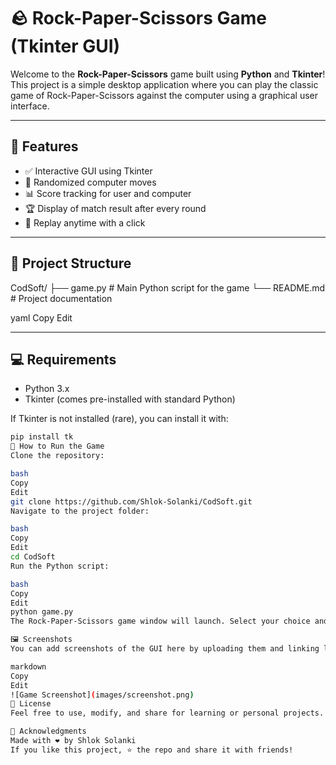 # 🪨 Rock-Paper-Scissors Game (Tkinter GUI)

Welcome to the **Rock-Paper-Scissors** game built using **Python** and **Tkinter**!  
This project is a simple desktop application where you can play the classic game of Rock-Paper-Scissors against the computer using a graphical user interface.

---

## 📌 Features

- ✅ Interactive GUI using Tkinter  
- 🤖 Randomized computer moves  
- 📊 Score tracking for user and computer  
- 🏆 Display of match result after every round  
- 🔁 Replay anytime with a click

---

## 📂 Project Structure

CodSoft/
├── game.py # Main Python script for the game
└── README.md # Project documentation

yaml
Copy
Edit

---

## 💻 Requirements

- Python 3.x  
- Tkinter (comes pre-installed with standard Python)

If Tkinter is not installed (rare), you can install it with:

```bash
pip install tk
🚀 How to Run the Game
Clone the repository:

bash
Copy
Edit
git clone https://github.com/Shlok-Solanki/CodSoft.git
Navigate to the project folder:

bash
Copy
Edit
cd CodSoft
Run the Python script:

bash
Copy
Edit
python game.py
The Rock-Paper-Scissors game window will launch. Select your choice and play against the computer!

🖼️ Screenshots
You can add screenshots of the GUI here by uploading them and linking like this:

markdown
Copy
Edit
![Game Screenshot](images/screenshot.png)
📜 License
Feel free to use, modify, and share for learning or personal projects.

🙌 Acknowledgments
Made with ❤️ by Shlok Solanki
If you like this project, ⭐ the repo and share it with friends!

